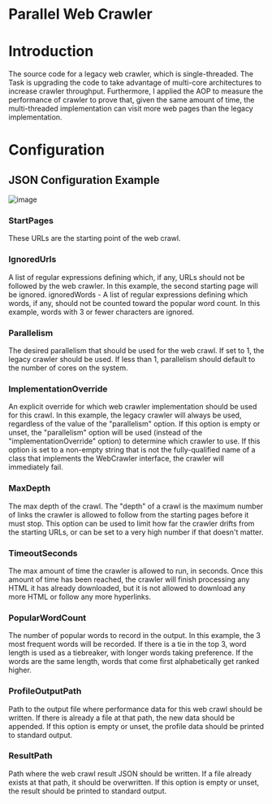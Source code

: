 # Parallel Web Crawler

# Introduction
The source code for a legacy web crawler, which is single-threaded. The Task is upgrading the code to take advantage of multi-core architectures to increase crawler throughput.
Furthermore, I applied the AOP to measure the performance of  crawler to prove that, given the same amount of time, the multi-threaded implementation can visit more web pages than the legacy implementation.

# Configuration

## JSON Configuration Example

![image](https://user-images.githubusercontent.com/90006503/151612321-37675626-97aa-428a-b398-642da372bbbf.png)


### StartPages 
These URLs are the starting point of the web crawl.
### IgnoredUrls 
A list of regular expressions defining which, if any, URLs should not be followed by the web crawler. In this example, the second starting page will be ignored.
ignoredWords - A list of regular expressions defining which words, if any, should not be counted toward the popular word count. In this example, words with 3 or fewer characters are ignored.
### Parallelism 
The desired parallelism that should be used for the web crawl. If set to 1, the legacy crawler should be used. If less than 1, parallelism should default to the number of cores on the system.
### ImplementationOverride 
An explicit override for which web crawler implementation should be used for this crawl. In this example, the legacy crawler will always be used, regardless of the value of the "parallelism" option.
If this option is empty or unset, the "parallelism" option will be used (instead of the "implementationOverride" option) to determine which crawler to use. If this option is set to a non-empty string that is not the fully-qualified name of a class that implements the WebCrawler interface, the crawler will immediately fail.

### MaxDepth 
The max depth of the crawl. The "depth" of a crawl is the maximum number of links the crawler is allowed to follow from the starting pages before it must stop. This option can be used to limit how far the crawler drifts from the starting URLs, or can be set to a very high number if that doesn't matter.

### TimeoutSeconds 
The max amount of time the crawler is allowed to run, in seconds. Once this amount of time has been reached, the crawler will finish processing any HTML it has already downloaded, but it is not allowed to download any more HTML or follow any more hyperlinks.

### PopularWordCount 
The number of popular words to record in the output. In this example, the 3 most frequent words will be recorded. If there is a tie in the top 3, word length is used as a tiebreaker, with longer words taking preference. If the words are the same length, words that come first alphabetically get ranked higher.

### ProfileOutputPath 
Path to the output file where performance data for this web crawl should be written. If there is already a file at that path, the new data should be appended. If this option is empty or unset, the profile data should be printed to standard output.

### ResultPath 
Path where the web crawl result JSON should be written. If a file already exists at that path, it should be overwritten. If this option is empty or unset, the result should be printed to standard output.
